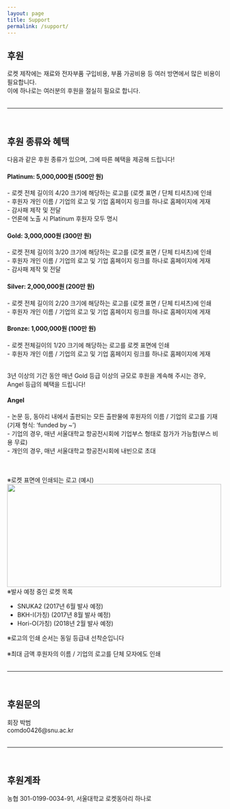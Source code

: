 ```yaml
---
layout: page
title: Support
permalink: /support/
---
```

<h2>후원</h2>
로켓 제작에는 재료와 전자부품 구입비용, 부품 가공비용 등 여러 방면에서 많은 비용이 필요합니다. <br/>
이에 하나로는 여러분의 후원을 절실히 필요로 합니다.<br/><br/>

* * *  
<br/>
<h2>후원 종류와 혜택</h2>

다음과 같은 후원 종류가 있으며, 그에 따른 혜택을 제공해 드립니다!<br/>


<h4> <font style="background:E5E4E2;">Platinum: 5,000,000원 (500만 원)</font> </h4>
- 로켓 전체 길이의 4/20 크기에 해당하는 로고를 (로켓 표면 / 단체 티셔츠)에 인쇄<br/>
- 후원자 개인 이름 / 기업의 로고 및 기업 홈페이지 링크를 하나로 홈페이지에 게재<br/>
- 감사패 제작 및 전달<br/>
- 언론에 노출 시 Platinum 후원자 모두 명시<br/>

<h4> <font style="background:FDD017;"> Gold: 3,000,000원 (300만 원)</font></h4>
- 로켓 전체 길이의 3/20 크기에 해당하는 로고를 (로켓 표면 / 단체 티셔츠)에 인쇄<br/>
- 후원자 개인 이름 / 기업의 로고 및 기업 홈페이지 링크를 하나로 홈페이지에 게재<br/>
- 감사패 제작 및 전달<br/>

<h4> Silver: 2,000,000원 (200만 원)</h4>
- 로켓 전체 길이의 2/20 크기에 해당하는 로고를 (로켓 표면 / 단체 티셔츠)에 인쇄<br/>
- 후원자 개인 이름 / 기업의 로고 및 기업 홈페이지 링크를 하나로 홈페이지에 게재<br/>

<h4> Bronze: 1,000,000원 (100만 원)</h4>
- 로켓 전체길이의 1/20 크기에 해당하는 로고를 로켓 표면에 인쇄<br/>
- 후원자 개인 이름 / 기업의 로고 및 기업 홈페이지 링크를 하나로 홈페이지에 게재<br/><br/>

3년 이상의 기간 동안 매년 Gold 등급 이상의 규모로 후원을 계속해 주시는 경우, Angel 등급의 혜택을 드립니다!<br/>

<h4>Angel</h4>
- 논문 등, 동아리 내에서 출판되는 모든 출판물에 후원자의 이름 / 기업의 로고를 기재(기재 형식: ‘funded by ~’)<br/>
- 기업의 경우, 매년 서울대학교 항공전시회에 기업부스 형태로 참가가 가능함(부스 비용 무료)<br/>
- 개인의 경우, 매년 서울대학교 항공전시회에 내빈으로 초대
<br/><br/><br/>


※로켓 표면에 인쇄되는 로고 (예시)<br/><img src="https://github.com/hsb6350/hanaro.github.io/blob/master/assets/logo/rocketmark.png?raw=true" width="500" height="240" /><br/>
※발사 예정 중인 로켓 목록<br/>
- SNUKA2 (2017년 6월 발사 예정)<br/>
- BKH-I(가칭) (2017년 8월 발사 예정)<br/>
- Hori-O(가칭) (2018년 2월 발사 예정)<br/>

※로고의 인쇄 순서는 동일 등급내 선착순입니다<br/><br/>
※최대 금액 후원자의 이름 / 기업의 로고를 단체 모자에도 인쇄<br/><br/>

* * *
<br/>
<h2>후원문의</h2>
회장 박범<br/>
comdo0426@snu.ac.kr<br/><br/>

* * *
<br/>
<h2>후원계좌</h2>
농협 301-0199-0034-91, 서울대학교 로켓동아리 하나로

